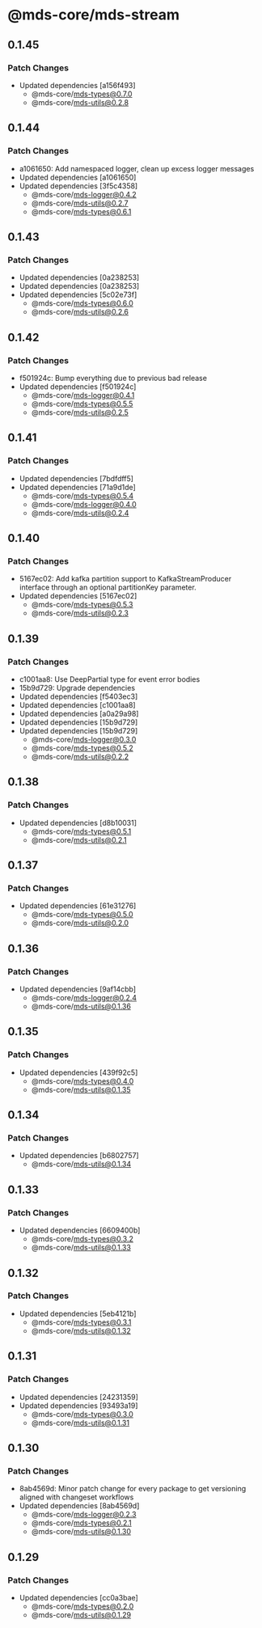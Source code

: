 # @mds-core/mds-stream

## 0.1.45

### Patch Changes

- Updated dependencies [a156f493]
  - @mds-core/mds-types@0.7.0
  - @mds-core/mds-utils@0.2.8

## 0.1.44

### Patch Changes

- a1061650: Add namespaced logger, clean up excess logger messages
- Updated dependencies [a1061650]
- Updated dependencies [3f5c4358]
  - @mds-core/mds-logger@0.4.2
  - @mds-core/mds-utils@0.2.7
  - @mds-core/mds-types@0.6.1

## 0.1.43

### Patch Changes

- Updated dependencies [0a238253]
- Updated dependencies [0a238253]
- Updated dependencies [5c02e73f]
  - @mds-core/mds-types@0.6.0
  - @mds-core/mds-utils@0.2.6

## 0.1.42

### Patch Changes

- f501924c: Bump everything due to previous bad release
- Updated dependencies [f501924c]
  - @mds-core/mds-logger@0.4.1
  - @mds-core/mds-types@0.5.5
  - @mds-core/mds-utils@0.2.5

## 0.1.41

### Patch Changes

- Updated dependencies [7bdfdff5]
- Updated dependencies [71a9d1de]
  - @mds-core/mds-types@0.5.4
  - @mds-core/mds-logger@0.4.0
  - @mds-core/mds-utils@0.2.4

## 0.1.40

### Patch Changes

- 5167ec02: Add kafka partition support to KafkaStreamProducer interface through an optional partitionKey parameter.
- Updated dependencies [5167ec02]
  - @mds-core/mds-types@0.5.3
  - @mds-core/mds-utils@0.2.3

## 0.1.39

### Patch Changes

- c1001aa8: Use DeepPartial type for event error bodies
- 15b9d729: Upgrade dependencies
- Updated dependencies [f5403ec3]
- Updated dependencies [c1001aa8]
- Updated dependencies [a0a29a98]
- Updated dependencies [15b9d729]
- Updated dependencies [15b9d729]
  - @mds-core/mds-logger@0.3.0
  - @mds-core/mds-types@0.5.2
  - @mds-core/mds-utils@0.2.2

## 0.1.38

### Patch Changes

- Updated dependencies [d8b10031]
  - @mds-core/mds-types@0.5.1
  - @mds-core/mds-utils@0.2.1

## 0.1.37

### Patch Changes

- Updated dependencies [61e31276]
  - @mds-core/mds-types@0.5.0
  - @mds-core/mds-utils@0.2.0

## 0.1.36

### Patch Changes

- Updated dependencies [9af14cbb]
  - @mds-core/mds-logger@0.2.4
  - @mds-core/mds-utils@0.1.36

## 0.1.35

### Patch Changes

- Updated dependencies [439f92c5]
  - @mds-core/mds-types@0.4.0
  - @mds-core/mds-utils@0.1.35

## 0.1.34

### Patch Changes

- Updated dependencies [b6802757]
  - @mds-core/mds-utils@0.1.34

## 0.1.33

### Patch Changes

- Updated dependencies [6609400b]
  - @mds-core/mds-types@0.3.2
  - @mds-core/mds-utils@0.1.33

## 0.1.32

### Patch Changes

- Updated dependencies [5eb4121b]
  - @mds-core/mds-types@0.3.1
  - @mds-core/mds-utils@0.1.32

## 0.1.31

### Patch Changes

- Updated dependencies [24231359]
- Updated dependencies [93493a19]
  - @mds-core/mds-types@0.3.0
  - @mds-core/mds-utils@0.1.31

## 0.1.30

### Patch Changes

- 8ab4569d: Minor patch change for every package to get versioning aligned with changeset workflows
- Updated dependencies [8ab4569d]
  - @mds-core/mds-logger@0.2.3
  - @mds-core/mds-types@0.2.1
  - @mds-core/mds-utils@0.1.30

## 0.1.29

### Patch Changes

- Updated dependencies [cc0a3bae]
  - @mds-core/mds-types@0.2.0
  - @mds-core/mds-utils@0.1.29
